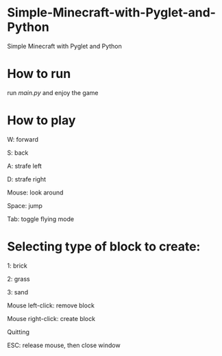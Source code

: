 # Simple-Minecraft-with-Pyglet-and-Python
Simple Minecraft with Pyglet and Python
# How to run
run *main.py* and enjoy the game
# How to play 
W: forward

S: back

A: strafe left

D: strafe right

Mouse: look around

Space: jump

Tab: toggle flying mode



# Selecting type of block to create:

1: brick

2: grass

3: sand

Mouse left-click: remove block

Mouse right-click: create block

Quitting

ESC: release mouse, then close window

